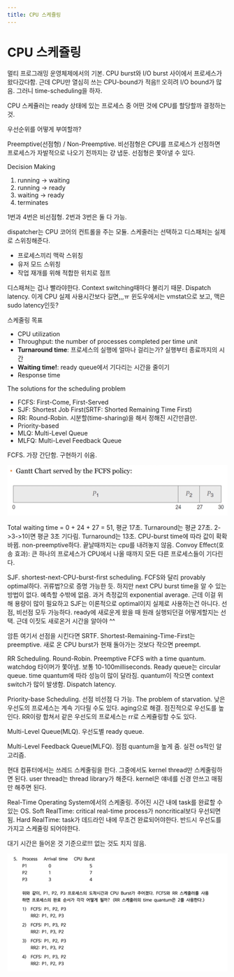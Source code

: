```yaml
---
title: CPU 스케쥴링
---
```


# CPU 스케쥴링

멀티 프로그래밍 운영체제에서의 기본. CPU burst와 I/O burst 사이에서 프로세스가 왔다갔다함. 근데 CPU만 열심히 쓰는 CPU-bound가 적음!! 오히려 I/O bound가 많음. 그러니 time-scheduling을 하자. 

CPU 스케쥴러는 ready 상태에 있는 프로세스 중 어떤 것에 CPU를 할당할까 결정하는 것. 

우선순위를 어떻게 부여할까? 

Preemptive(선점형) / Non-Preemptive. 비선점형은 CPU를 프로세스가 선점하면 프로세스가 자발적으로 나오기 전까지는 걍 냅둔. 선점형은 쫓아낼 수 있다. 

Decision Making

1. running -> waiting
1. running -> ready
1. waiting -> ready
1. terminates

1번과 4번은 비선점형. 2번과 3번은 둘 다 가능. 

dispatcher는 CPU 코어의 컨트롤을 주는 모듈. 스케줄러는 선택하고 디스패처는 실제로 스위칭해준다.  

- 프로세스끼리 맥락 스위칭
- 유저 모드 스위칭
- 작업 재개를 위해 적합한 위치로 점프

디스패쳐는 겁나 빨라야한다. Context switching때마다 불리기 때문. Dispatch latency. 이게 CPU 실제 사용시간보다 길면,,,ㅠ 윈도우에서는 vmstat으로 보고, 맥은 sudo latency인듯?

스케줄링 목표

- CPU utilization
- Throughput: the number of processes completed per time unit
- **Turnaround time**: 프로세스의 실행에 얼마나 걸리는가? 실행부터 종료까지의 시간
- **Waiting time!**: ready queue에서 기다리는 시간을 줄이기
- Response time

The solutions for the scheduling problem

- FCFS: First-Come, First-Served
- SJF: Shortest Job First(SRTF: Shorted Remaining Time First)
- RR: Round-Robin. 시분할(time-sharing)을 해서 정해진 시간만큼만. 
- Priority-based
- MLQ: Multi-Level Queue
- MLFQ: Multi-Level Feedback Queue

FCFS. 가장 간단함. 구현하기 쉬움. 

![](FCFS.png)

Total waiting time = 0 + 24 + 27 = 51, 평균 17초. Turnaround는 평균 27초.
2->3->1이면 평균 3초 기다림. Turnaround는 13초.
CPU-burst time에 따라 값이 확확 바뀜. non-preemptive하다. 끝날때까지는 cpu를 내려놓지 않음. 
Convoy Effect(호송 효과): 큰 하나의 프로세스가 CPU에서 나올 때까지 모든 다른 프로세스들이 기다린다. 

SJF. shortest-next-CPU-burst-first scheduling. FCFS와 달리 provably optimal하다. 귀류법?으로 증명 가능한 듯. 하지만 next CPU burst time을 알 수 있는 방법이 없다. 예측할 수밖에 없음. 과거 측정값의 exponential average. 근데 이걸 위해 용량이 많이 필요하고 SJF는 이론적으로 optimal이지 실제로 사용하는건 아니다. 
선점, 비선점 모두 가능하다. ready에 새로운게 왔을 때 원래 실행되던걸 어떻게할지는 선택. 근데 이짓도 새로온거 시간을 알아야 ^^

암튼 여기서 선점을 시킨다면 SRTF. Shortest-Remaining-Time-First는 preemptive. 새로 온 CPU burst가 현재 돌아가는 것보다 작으면 preempt.

RR Scheduling. Round-Robin. Preemptive FCFS with a time quantum. watchdog 타이머가 쫓아냄. 보통 10-100milliseconds. Ready queue는 circular queue. 
time quantum에 따라 성능이 많이 달라짐. quantum이 작으면 context switch가 많이 발생함. Dispatch latency. 

Priority-base Scheduling. 선점 비선점 다 가능.
The problem of starvation. 낮은 우선도의 프로세스는 계속 기다릴 수도 있다. 
aging으로 해결. 점진적으로 우선도를 높인다. 
RR이랑 합쳐서 같은 우선도의 프로세스는 rr로 스케쥴링할 수도 있다. 

Multi-Level Queue(MLQ). 우선도별 ready queue. 

Multi-Level Feedback Queue(MLFQ). 점점 quantum을 높게 줌. 실전 os적인 알고리즘. 

현대 컴퓨터에서는 쓰레드 스케줄링을 한다. 그중에서도 kernel thread만 스케줄링하면 된다. user thread는 thread library가 해준다. kernel은 얘네를 신경 안쓰고 매핑만 해주면 된다. 

Real-Time Operating System에서의 스케줄링. 주어진 시간 내에 task를 완료할 수 있는 OS. 
Soft RealTime: critical real-time process가 noncritical보다 우선되면 됨. 
Hard RealTime: task가 데드라인 내에 무조건 완료되어야한다. 반드시 우선도를 가지고 스케줄링 되어야한다. 

대기 시간은 들어온 것 기준으로!!! 없는 것도 치지 않음. 

![](rr.png)